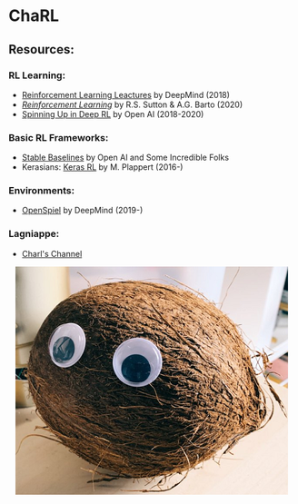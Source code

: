 # ChaRL

## Resources:

### RL Learning:
- [Reinforcement Learning Leactures](https://www.youtube.com/playlist?list=PLqYmG7hTraZBKeNJ-JE_eyJHZ7XgBoAyb "YouTube Playlist") by DeepMind (2018)
- [_Reinforcement Learning_](http://incompleteideas.net/book/RLbook2020.pdf "Reinforcement Learning Textbook") by R.S. Sutton & A.G. Barto (2020)
- [Spinning Up in Deep RL](https://spinningup.openai.com/en/latest/ "Spinning Up") by Open AI (2018-2020)

### Basic RL Frameworks:
- [Stable Baselines](https://stable-baselines.readthedocs.io/en/master/index.html "RL Baselines") by Open AI and Some Incredible Folks
- Kerasians: [Keras RL](https://github.com/keras-rl/keras-rl "Keras RL") by M. Plappert (2016-)

### Environments:
- [OpenSpiel](https://github.com/deepmind/open_spiel "OpenSpiel") by DeepMind (2019-)

### Lagniappe:
- [Charl's Channel](https://www.youtube.com/channel/UCF1fG3gT44nGTPU2sVLoFWg "Patrick F Willems on YouTube")

<div align="center">

![Charl](media/charl.png "Charl")

</div>
